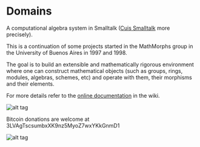 # Domains
A computational algebra system in Smalltalk ([Cuis Smalltalk](https://github.com/Cuis-Smalltalk/Cuis-Smalltalk-Dev) more precisely).

This is a continuation of some projects started in the MathMorphs group in the University of Buenos Aires in 1997 and 1998.

The goal is to build an extensible and mathematically rigorous environment where one can construct mathematical objects (such as groups, rings, modules, algebras, schemes, etc) and operate with them, their morphisms and their elements.

For more details refer to the [online documentation](https://github.com/len/Domains/wiki) in the wiki.


![alt tag](https://raw.githubusercontent.com/len/Domains/master/img/screenshot2.png)



Bitcoin donations are welcome at 3LVAgTscsumbxXK9nz5MyoZ7wxYKkGnmD1  

![alt tag](https://raw.githubusercontent.com/len/Domains/master/img/qr.png)


